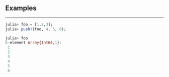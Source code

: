 ## Examples
---
```julia
julia> foo = [1,2,3];
julia> push!(foo, 4, 5, 6);

julia> foo
6-element Array{Int64,1}:
 1
 2
 3
 4
 5
 6
```
